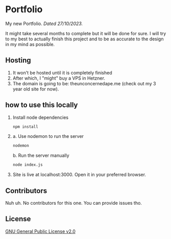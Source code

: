 # Portfolio

My new Portfolio. _Dated 27/10/2023._

It might take several months to complete but it will be done for sure. I will try to my best to actually finish this project and to be as accurate to the design in my mind as possible.

## Hosting

1. It won't be hosted until it is completely finished
2. After which, I "might" buy a VPS in Hetzner.
3. The domain is going to be: theunconcernedape.me (check out my 3 year old site for now).

## how to use this locally

1. Install node dependencies

   ```bash
   npm install
   ```

2. a. Use nodemon to run the server

   ```bash
   nodemon
   ```

   b. Run the server manually

   ```bash
   node index.js
   ```

3. Site is live at localhost:3000. Open it in your preferred browser.

## Contributors

Nuh uh. No contributors for this one. You can provide issues tho.

## License

[GNU General Public License v2.0](https://choosealicense.com/licenses/gpl-2.0/)
